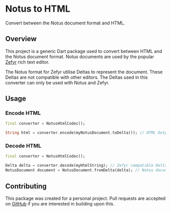 # Notus to HTML

Convert between the Notus document format and HTML.

## Overview

This project is a generic Dart package used to convert between HTML and the Notus document format. Notus documents are used by the popular [Zefyr](https://github.com/memspace/zefyr) rich text editor.

The Notus format for Zefyr utilise Deltas to represent the document. These Deltas are not compatible with other editors. The Deltas used in this converter can only be used with Notus and Zefyr.

## Usage

### Encode HTML
```dart
final converter = NotusHtmlCodec();

String html = converter.encode(myNotusDocument.toDelta()); // HTML Output
```
### Decode HTML
```dart
final converter = NotusHtmlCodec();

Delta delta = converter.decode(myHtmlString); // Zefyr compatible Delta
NotusDocument document = NotusDocument.fromDelta(delta); // Notus document ready to be loaded into Zefyr
```

## Contributing

This package was created for a personal project. Pull requests are accepted on [GitHub](https://github.com/JacobWrenn/notus_to_html) if you are interested in building upon this.
